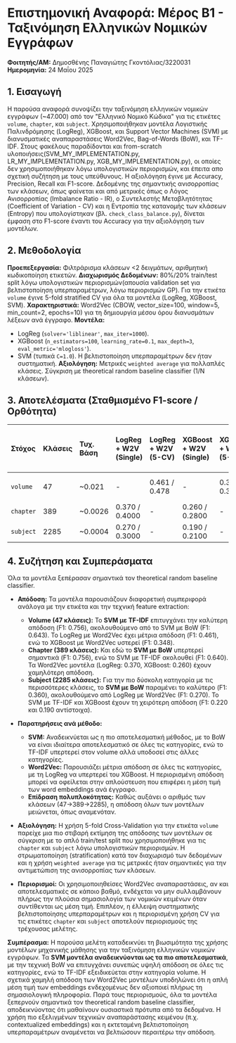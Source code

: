 # Επιστημονική Αναφορά: Μέρος Β1 - Ταξινόμηση Ελληνικών Νομικών Εγγράφων

**Φοιτητής/ΑΜ:** Δημοσθένης Παναγιώτης Γκοντόλιας/3220031
**Ημερομηνία:** 24 Μαΐου 2025

## 1. Εισαγωγή

Η παρούσα αναφορά συνοψίζει την ταξινόμηση ελληνικών νομικών εγγράφων (~47.000) από τον "Ελληνικό Νομικό Κώδικα" για τις ετικέτες `volume`, `chapter`, και `subject`. Χρησιμοποιήθηκαν μοντέλα Λογιστικής Παλινδρόμησης (LogReg), XGBoost, και Support Vector Machines (SVM) με διανυσματικές αναπαραστάσεις Word2Vec, Bag-of-Words (BoW), και TF-IDF. Στους φακέλους παραδίδονται και from-scratch υλοποιήσεις(SVM_MY_IMPLEMENTATION.py, LR_MY_IMPLEMENTATION.py, XGB_MY_IMPLEMENTATION.py), οι οποίες δεν χρησιμοποιήθηκαν λόγω υπολογιστικών περιορισμών, και έπειτα απο σχετική συζήτηση με τους υπεύθυνους. Η αξιολόγηση έγινε με Accuracy, Precision, Recall και F1-score. Δεδομένης της σημαντικής ανισορροπίας των κλάσεων, όπως φαίνεται και από μετρικές όπως ο Λόγος Ανισορροπίας (Imbalance Ratio - IR), ο Συντελεστής Μεταβλητότητας (Coefficient of Variation - CV) και η Εντροπία της κατανομής των κλάσεων (Entropy) που υπολογίστηκαν (βλ. `check_class_balance.py`), δίνεται έμφαση στο F1-score έναντι του Accuracy για την αξιολόγηση των μοντέλων.

## 2. Μεθοδολογία

**Προεπεξεργασία:** Φιλτράρισμα κλάσεων <2 δειγμάτων, αριθμητική κωδικοποίηση ετικετών.
**Διαχωρισμός Δεδομένων:** 80%/20% train/test split λόγω υπολογιστικών περιορισμών(απουσία validation set για βελτιστοποίηση υπερπαραμέτρων, λόγω περιορισμών GP). Για την ετικέτα `volume` έγινε 5-fold stratified CV για όλα τα μοντέλα (LogReg, XGBoost, SVM). 
**Χαρακτηριστικά:** Word2Vec (CBOW, vector_size=100, window=5, min_count=2, epochs=10) για τη δημιουργία μέσου όρου διανυσμάτων λέξεων ανά έγγραφο.
**Μοντέλα:**
*   LogReg (`solver='liblinear'`, `max_iter=1000`).
*   XGBoost (`n_estimators=100`, `learning_rate=0.1`, `max_depth=3`, `eval_metric='mlogloss'`).
*   SVM (τυπικά `C=1.0`).
Η βελτιστοποίηση υπερπαραμέτρων δεν ήταν συστηματική.
**Αξιολόγηση:** Μετρικές `weighted average` για πολλαπλές κλάσεις. Σύγκριση με theoretical random baseline classifier (1/Ν κλάσεων).

## 3. Αποτελέσματα (Σταθμισμένο F1-score / Ορθότητα)

| Στόχος    | Κλάσεις | Τυχ. Βάση | LogReg + W2V (Single) | LogReg + W2V (5-CV) | XGBoost + W2V (Single) | XGBoost + W2V (5-CV) | SVM + BoW (Single) | SVM + BoW (5-CV) | SVM + TF-IDF (Single) | SVM + TF-IDF (5-CV) |
| :-------- | :------- | :--------- | :-------------------- | :-------------------- | :--------------------- | :------------------- | :----------------- | :--------------- | :-------------------- | :------------------ |
| `volume`  | 47       | ~0.021     | -                     | 0.461 / 0.478         | -                      | 0.348 / 0.372        | -                  | 0.643 / 0.643    | -                     | 0.756 / 0.758       |
| `chapter` | 389      | ~0.0026    | 0.370 / 0.4000        | -                     | 0.260 / 0.2800         | -                    | 0.756 / 0.758     | -                | 0.640 / 0.6600        | -                   |
| `subject` | 2285     | ~0.0004    | 0.270 / 0.3000        | -                     | 0.190 / 0.2100         | -                    | 0.360 / 0.3500     | -                | 0.220 / 0.2400        | -                   |


## 4. Συζήτηση και Συμπεράσματα

Όλα τα μοντέλα ξεπέρασαν σημαντικά τον theoretical random baseline classifier.

*   **Απόδοση:** Τα μοντέλα παρουσιάζουν διαφορετική συμπεριφορά ανάλογα με την ετικέτα και την τεχνική feature extraction:
    - **Volume (47 κλάσεις):** Το **SVM με TF-IDF** επιτυγχάνει την καλύτερη απόδοση (F1: 0.756), ακολουθούμενο από το SVM με BoW (F1: 0.643). Το LogReg με Word2Vec έχει μέτρια απόδοση (F1: 0.461), ενώ το XGBoost με Word2Vec υστερεί (F1: 0.348).
    - **Chapter (389 κλάσεις):** Και εδώ το **SVM με BoW** υπερτερεί σημαντικά (F1: 0.756), ενώ το SVM με TF-IDF ακολουθεί (F1: 0.640). Τα Word2Vec μοντέλα (LogReg: 0.370, XGBoost: 0.260) έχουν χαμηλότερη απόδοση.
    - **Subject (2285 κλάσεις):** Για την πιο δύσκολη κατηγορία με τις περισσότερες κλάσεις, το **SVM με BoW** παραμένει το καλύτερο (F1: 0.360), ακολουθούμενο από LogReg με Word2Vec (F1: 0.270). Το SVM με TF-IDF και XGBoost έχουν τη χειρότερη απόδοση (F1: 0.220 και 0.190 αντίστοιχα).

*   **Παρατηρήσεις ανά μέθοδο:**
    - **SVM:** Αναδεικνύεται ως η πιο αποτελεσματική μέθοδος, με το BoW να είναι ιδιαίτερα αποτελεσματικό σε όλες τις κατηγορίες, ενώ το TF-IDF υπερτερεί στον volume αλλά υποδοσεί στις άλλες κατηγορίες.
    - **Word2Vec:** Παρουσιάζει μέτρια απόδοση σε όλες τις κατηγορίες, με τη LogReg να υπερτερεί του XGBoost. Η περιορισμένη απόδοση μπορεί να οφείλεται στην απλούστευση που επιφέρει η μέση τιμή των word embeddings ανά έγγραφο.
    - **Επίδραση πολυπλοκότητας:** Καθώς αυξάνει ο αριθμός των κλάσεων (47→389→2285), η απόδοση όλων των μοντέλων μειώνεται, όπως αναμενόταν.

*   **Αξιολόγηση:** Η χρήση 5-fold Cross-Validation για την ετικέτα `volume` παρείχε μια πιο στιβαρή εκτίμηση της απόδοσης των μοντέλων σε σύγκριση με το απλό train/test split που χρησιμοποιήθηκε για τις `chapter` και `subject` λόγω υπολογιστικών περιορισμών. Η στρωματοποίηση (stratification) κατά τον διαχωρισμό των δεδομένων και η χρήση `weighted average` για τις μετρικές ήταν σημαντικές για την αντιμετώπιση της ανισορροπίας των κλάσεων.

*   **Περιορισμοί:** Οι χρησιμοποιηθείσες Word2Vec αναπαραστάσεις, αν και αποτελεσματικές σε κάποιο βαθμό, ενδέχεται να μην συλλαμβάνουν πλήρως την πλούσια σημασιολογία των νομικών κειμένων όταν συντίθενται ως μέση τιμή. Επιπλέον, η έλλειψη συστηματικής βελτιστοποίησης υπερπαραμέτρων και η περιορισμένη χρήση CV για τις ετικέτες `chapter` και `subject` αποτελούν περιορισμούς της τρέχουσας μελέτης.

**Συμπέρασμα:** Η παρούσα μελέτη καταδεικνύει τη βιωσιμότητα της χρήσης μοντέλων μηχανικής μάθησης για την ταξινόμηση ελληνικών νομικών εγγράφων. Τα **SVM μοντέλα αναδεικνύονται ως τα πιο αποτελεσματικά**, με την τεχνική BoW να επιτυγχάνει συνεπώς υψηλή απόδοση σε όλες τις κατηγορίες, ενώ το TF-IDF εξειδικεύεται στην κατηγορία volume. Η σχετικά χαμηλή απόδοση των Word2Vec μοντέλων υποδηλώνει ότι η απλή μέση τιμή των embeddings ενδεχομένως δεν αξιοποιεί πλήρως τη σημασιολογική πληροφορία. Παρά τους περιορισμούς, όλα τα μοντέλα ξεπερνούν σημαντικά τον theoretical random baseline classifier, αποδεικνύοντας ότι μαθαίνουν ουσιαστικά πρότυπα από τα δεδομένα. Η χρήση πιο εξελιγμένων τεχνικών αναπαράστασης κειμένου (π.χ. contextualized embeddings) και η εκτεταμένη βελτιστοποίηση υπερπαραμέτρων αναμένεται να βελτιώσουν περαιτέρω την απόδοση.
